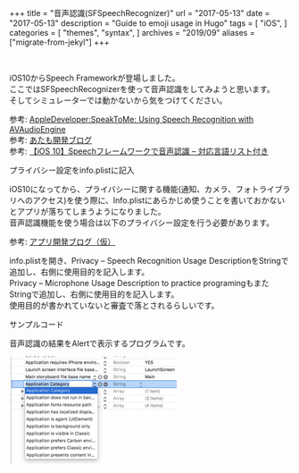 +++
title = "音声認識(SFSpeechRecognizer)"
url = "2017-05-13"
date = "2017-05-13"
description = "Guide to emoji usage in Hugo"
tags = [
    "iOS",
]
categories = [
    "themes",
    "syntax",
]
archives = "2019/09"
aliases = ["migrate-from-jekyl"]
+++

<br>

iOS10からSpeech Frameworkが登場しました。  
ここではSFSpeechRecognizerを使って音声認識をしてみようと思います。  
そしてシミュレーターでは動かないから気をつけてください。  



参考: [AppleDeveloper:SpeakToMe: Using Speech Recognition with AVAudioEngine](https://developer.apple.com/library/archive/samplecode/SpeakToMe/Introduction/Intro.html)  
参考: [あたも開発ブログ](http://atamo-dev.hatenablog.com/entry/2016/07/20/200650)  
参考: [【iOS 10】Speechフレームワークで音声認識 – 対応言語リスト付き](http://shu223.hatenablog.com/entry/20160615/1466036672)

プライバシー設定をinfo.plistに記入

iOS10になってから、プライバシーに関する機能(通知、カメラ、フォトライブラリへのアクセス)を使う際に、Info.plistにあらかじめ使うことを書いておかないとアプリが落ちてしまうようになりました。  
音声認識機能を使う場合は以下のプライバシー設定を行う必要があります。  

参考: [アプリ開発ブログ（仮）](http://galakutaapp.blogspot.com/2016/09/plist.html)

info.plistを開き、Privacy – Speech Recognition Usage DescriptionをStringで追加し、右側に使用目的を記入します。  
Privacy – Microphone Usage Description to practice programingもまたStringで追加し、右側に使用目的を記入します。  
使用目的が書かれていないと審査で落とされるらしいです。  


サンプルコード

音声認識の結果をAlertで表示するプログラムです。

![alt](1.png)

<script src="https://gist.github.com/O-Junpei/cecd673920cab46a0bcfc67162f43fe4.js"></script>
